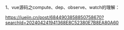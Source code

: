 1、vue源码之compute、dep、observe、watch的理解：

https://juejin.cn/post/6844903858850758670?searchId=202404241941368E8C52380E7B8EA80A60
